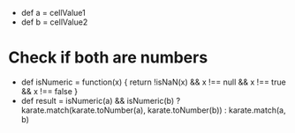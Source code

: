 * def a = cellValue1
* def b = cellValue2

# Check if both are numbers
* def isNumeric = function(x) { return !isNaN(x) && x !== null && x !== true && x !== false }
* def result = isNumeric(a) && isNumeric(b) ? karate.match(karate.toNumber(a), karate.toNumber(b)) : karate.match(a, b)
